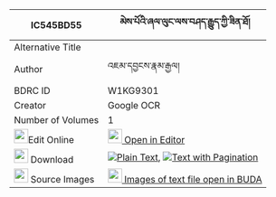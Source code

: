 |IC545BD55|མེས་པོའི་ཞལ་ལུང་ལས་བཤད་རྒྱུད་ཀྱི་ཟིན་ཐོ། 
| --- | --- 
|Alternative Title |
|Author| འཇམ་དབྱངས་རྣམ་རྒྱལ།
|BDRC ID | W1KG9301
|Creator | Google OCR
|Number of Volumes| 1
|<img width="25" src="https://img.icons8.com/color/25/000000/edit-property.png">Edit Online| [<img width="25" src="https://avatars.githubusercontent.com/u/45091458?s=200&v=4"> Open in Editor](http://editor.openpecha.org/IC545BD55)
|<img width="25" src="https://img.icons8.com/fluent/48/000000/download-2.png"/>  Download | [![](https://img.icons8.com/color/20/000000/txt.png)Plain Text](https://github.com/Openpecha/IC545BD55/releases/download/v1/mepo_i_shyallung_la_sa_shegyu__plain_IC545BD55.zip), [![](https://img.icons8.com/color/20/000000/txt.png)Text with Pagination](https://github.com/Openpecha/IC545BD55/releases/download/v1/mepo_i_shyallung_la_sa_shegyu__pages_IC545BD55.zip)
|<img width="25" src="https://img.icons8.com/plasticine/100/000000/pictures-folder.png"/>  Source Images | [<img width="25" src="https://library.bdrc.io/icons/BUDA-small.svg"> Images of text file open in BUDA](https://library.bdrc.io/show/bdr:W1KG9301)
